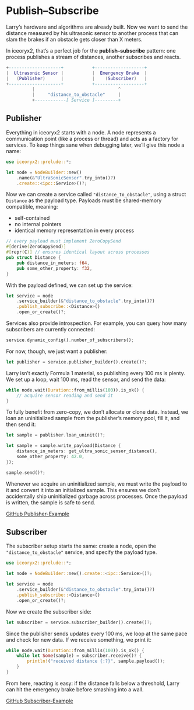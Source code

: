 # Publish–Subscribe

Larry’s hardware and algorithms are already built. Now we want to send the
distance measured by his ultrasonic sensor to another process that can slam the
brakes if an obstacle gets closer than X meters.

In iceoryx2, that’s a perfect job for the **publish–subscribe** pattern: one
process publishes a stream of distances, another subscribes and reacts.

```lua
+--------------------+           +-------------------+
|  Ultrasonic Sensor |           |  Emergency Brake  |
|   (Publisher)      |           |    (Subscriber)   |
+--------------------+           +-------------------+
          |                                ^
          |     "distance_to_obstacle"     |
          +------------[ Service ]---------+
```

## Publisher

Everything in iceoryx2 starts with a node. A node represents a communication
point (like a process or thread) and acts as a factory for services. To keep
things sane when debugging later, we’ll give this node a name:

```rust
use iceoryx2::prelude::*;

let node = NodeBuilder::new()
    .name(&"UltraSonicSensor".try_into()?)
    .create::<ipc::Service>()?;
```

Now we can create a service called `"distance_to_obstacle"`, using a struct
`Distance` as the payload type. Payloads must be shared-memory compatible,
meaning:

* self-contained
* no internal pointers
* identical memory representation in every process

```rust
// every payload must implement ZeroCopySend
#[derive(ZeroCopySend)]
#[repr(C)] // ensures identical layout across processes
pub struct Distance {
    pub distance_in_meters: f64,
    pub some_other_property: f32,
}
```

With the payload defined, we can set up the service:

```rust
let service = node
    .service_builder(&"distance_to_obstacle".try_into()?)
    .publish_subscribe::<Distance>()
    .open_or_create()?;
```

Services also provide introspection. For example, you can query how many
subscribers are currently connected:

```rust
service.dynamic_config().number_of_subscribers();
```

For now, though, we just want a publisher:

```rust
let publisher = service.publisher_builder().create()?;
```

Larry isn’t exactly Formula 1 material, so publishing every 100 ms is plenty. We
set up a loop, wait 100 ms, read the sensor, and send the data:

```rust
while node.wait(Duration::from_millis(100)).is_ok() {
    // acquire sensor reading and send it
}
```

To fully benefit from zero-copy, we don’t allocate or clone data. Instead, we
loan an uninitialized sample from the publisher’s memory pool, fill it, and then
send it:

```rust
let sample = publisher.loan_uninit()?;

let sample = sample.write_payload(Distance {
    distance_in_meters: get_ultra_sonic_sensor_distance(),
    some_other_property: 42.0,
});

sample.send()?;
```

Whenever we acquire an uninitialized sample, we must write the payload to it and
convert it into an initialized sample. This ensures we don’t accidentally ship
uninitialized garbage across processes. Once the payload is written, the sample
is safe to send.

[GitHub Publisher-Example](https://github.com/eclipse-iceoryx/iceoryx2/blob/main/examples/rust/publish_subscribe/publisher.rs)

## Subscriber

The subscriber setup starts the same: create a node, open the
`"distance_to_obstacle"` service, and specify the payload type.

```rust
use iceoryx2::prelude::*;

let node = NodeBuilder::new().create::<ipc::Service>()?;

let service = node
    .service_builder(&"distance_to_obstacle".try_into()?)
    .publish_subscribe::<Distance>()
    .open_or_create()?;
```

Now we create the subscriber side:

```rust
let subscriber = service.subscriber_builder().create()?;
```

Since the publisher sends updates every 100 ms, we loop at the same pace and
check for new data. If we receive something, we print it:

```rust
while node.wait(Duration::from_millis(100)).is_ok() {
    while let Some(sample) = subscriber.receive()? {
        println!("received distance {:?}", sample.payload());
    }
}
```

From here, reacting is easy: if the distance falls below a threshold, Larry can
hit the emergency brake before smashing into a wall.

[GitHub Subscriber-Example](https://github.com/eclipse-iceoryx/iceoryx2/blob/main/examples/rust/publish_subscribe/subscriber.rs)
